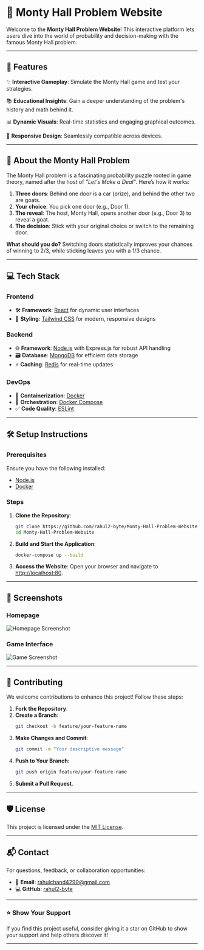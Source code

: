 # 🎲 Monty Hall Problem Website

Welcome to the **Monty Hall Problem Website**! This interactive platform lets users dive into the world of probability and decision-making with the famous Monty Hall problem.

---

## 🚀 **Features**

✨ **Interactive Gameplay**: Simulate the Monty Hall game and test your strategies.

📚 **Educational Insights**: Gain a deeper understanding of the problem's history and math behind it.

📊 **Dynamic Visuals**: Real-time statistics and engaging graphical outcomes.

📱 **Responsive Design**: Seamlessly compatible across devices.

---

## 🎯 **About the Monty Hall Problem**

The Monty Hall problem is a fascinating probability puzzle rooted in game theory, named after the host of *"Let's Make a Deal"*. Here’s how it works:

1. **Three doors**: Behind one door is a car (prize), and behind the other two are goats.
2. **Your choice**: You pick one door (e.g., Door 1).
3. **The reveal**: The host, Monty Hall, opens another door (e.g., Door 3) to reveal a goat.
4. **The decision**: Stick with your original choice or switch to the remaining door.

**What should you do?** Switching doors statistically improves your chances of winning to 2/3, while sticking leaves you with a 1/3 chance.

---

## 💻 **Tech Stack**

### **Frontend**
- 🛠️ **Framework**: [React](https://reactjs.org/) for dynamic user interfaces
- 🎨 **Styling**: [Tailwind CSS](https://tailwindcss.com/) for modern, responsive designs

### **Backend**
- 🌐 **Framework**: [Node.js](https://nodejs.org/) with Express.js for robust API handling
- 🗃️ **Database**: [MongoDB](https://www.mongodb.com/) for efficient data storage
- ⚡ **Caching**: [Redis](https://redis.io/) for real-time updates

### **DevOps**
- 🐳 **Containerization**: [Docker](https://www.docker.com/)
- 🔧 **Orchestration**: [Docker Compose](https://docs.docker.com/compose/)
- ✅ **Code Quality**: [ESLint](https://eslint.org/)

---

## 🛠️ **Setup Instructions**

### **Prerequisites**
Ensure you have the following installed:
- [Node.js](https://nodejs.org/)
- [Docker](https://www.docker.com/)

### **Steps**
1. **Clone the Repository**:
   ```bash
   git clone https://github.com/rahul2-byte/Monty-Hall-Problem-Website.git
   cd Monty-Hall-Problem-Website
   ```

2. **Build and Start the Application**:
   ```bash
   docker-compose up --build
   ```

3. **Access the Website**:
   Open your browser and navigate to [http://localhost:80](http://localhost:80).

---

## 📸 **Screenshots**

### **Homepage**
![Homepage Screenshot](https://github.com/user-attachments/assets/66b7454b-24c0-492c-9612-a4ecb8f65de1)

### **Game Interface**
![Game Screenshot](https://github.com/user-attachments/assets/c29f0d19-56cc-4d9f-9a21-b19121f5b777)

---

## 🤝 **Contributing**

We welcome contributions to enhance this project! Follow these steps:

1. **Fork the Repository**.
2. **Create a Branch**:
   ```bash
   git checkout -b feature/your-feature-name
   ```
3. **Make Changes and Commit**:
   ```bash
   git commit -m "Your descriptive message"
   ```
4. **Push to Your Branch**:
   ```bash
   git push origin feature/your-feature-name
   ```
5. **Submit a Pull Request**.

---

## 🛡️ **License**

This project is licensed under the [MIT License](LICENSE).

---

## 📬 **Contact**

For questions, feedback, or collaboration opportunities:

- 📧 **Email**: rahulchand4299@gmail.com
- 💻 **GitHub**: [rahul2-byte](https://github.com/rahul2-byte)

---

### ⭐ **Show Your Support**

If you find this project useful, consider giving it a star on GitHub to show your support and help others discover it!

---

